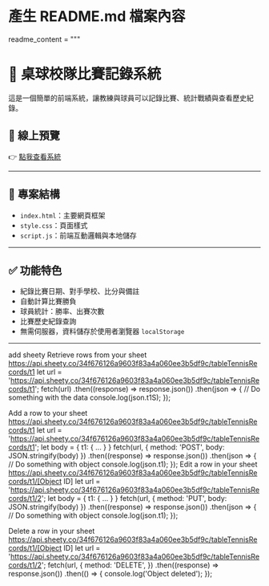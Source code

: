 # 產生 README.md 檔案內容
readme_content = """
# 🏓 桌球校隊比賽記錄系統

這是一個簡單的前端系統，讓教練與球員可以記錄比賽、統計戰績與查看歷史紀錄。

## 🔗 線上預覽
👉 [點我查看系統](https://andykauo.github.io/table-tennis-record/)


---

## 📁 專案結構

- `index.html`：主要網頁框架
- `style.css`：頁面樣式
- `script.js`：前端互動邏輯與本地儲存

---

## ✅ 功能特色

- 紀錄比賽日期、對手學校、比分與備註
- 自動計算比賽勝負
- 球員統計：勝率、出賽次數
- 比賽歷史紀錄查詢
- 無需伺服器，資料儲存於使用者瀏覽器 `localStorage`

---
add sheety
Retrieve rows from your sheet
https://api.sheety.co/34f676126a9603f83a4a060ee3b5df9c/tableTennisRecords/t1
let url = 'https://api.sheety.co/34f676126a9603f83a4a060ee3b5df9c/tableTennisRecords/t1';
fetch(url)
.then((response) => response.json())
.then(json => {
  // Do something with the data
  console.log(json.t1S);
});


Add a row to your sheet
https://api.sheety.co/34f676126a9603f83a4a060ee3b5df9c/tableTennisRecords/t1
let url = 'https://api.sheety.co/34f676126a9603f83a4a060ee3b5df9c/tableTennisRecords/t1';
  let body = {
    t1: {
      ...
    }
  }
  fetch(url, {
    method: 'POST',
    body: JSON.stringify(body)
  })
  .then((response) => response.json())
  .then(json => {
    // Do something with object
    console.log(json.t1);
  });
Edit a row in your sheet
https://api.sheety.co/34f676126a9603f83a4a060ee3b5df9c/tableTennisRecords/t1/[Object ID]
let url = 'https://api.sheety.co/34f676126a9603f83a4a060ee3b5df9c/tableTennisRecords/t1/2';
let body = {
  t1: {
    ...
  }
}
fetch(url, {
  method: 'PUT',
  body: JSON.stringify(body)
})
.then((response) => response.json())
.then(json => {
  // Do something with object
  console.log(json.t1);
});

Delete a row in your sheet
https://api.sheety.co/34f676126a9603f83a4a060ee3b5df9c/tableTennisRecords/t1/[Object ID]
let url = 'https://api.sheety.co/34f676126a9603f83a4a060ee3b5df9c/tableTennisRecords/t1/2';
fetch(url, {
  method: 'DELETE',
})
.then((response) => response.json())
.then(() => {
  console.log('Object deleted');
});

